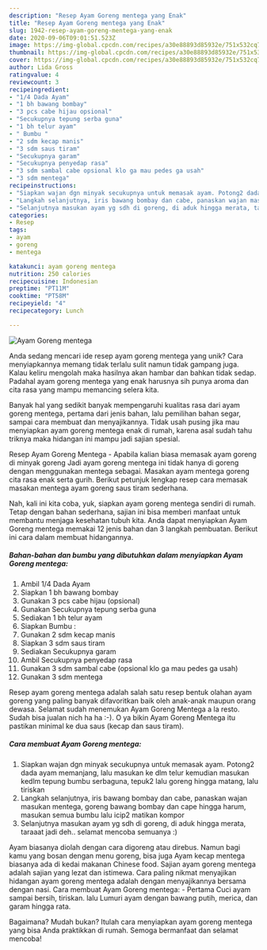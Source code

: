```yaml
---
description: "Resep Ayam Goreng mentega yang Enak"
title: "Resep Ayam Goreng mentega yang Enak"
slug: 1942-resep-ayam-goreng-mentega-yang-enak
date: 2020-09-06T09:01:51.523Z
image: https://img-global.cpcdn.com/recipes/a30e88893d85932e/751x532cq70/ayam-goreng-mentega-foto-resep-utama.jpg
thumbnail: https://img-global.cpcdn.com/recipes/a30e88893d85932e/751x532cq70/ayam-goreng-mentega-foto-resep-utama.jpg
cover: https://img-global.cpcdn.com/recipes/a30e88893d85932e/751x532cq70/ayam-goreng-mentega-foto-resep-utama.jpg
author: Lida Gross
ratingvalue: 4
reviewcount: 3
recipeingredient:
- "1/4 Dada Ayam"
- "1 bh bawang bombay"
- "3 pcs cabe hijau opsional"
- "Secukupnya tepung serba guna"
- "1 bh telur ayam"
- " Bumbu "
- "2 sdm kecap manis"
- "3 sdm saus tiram"
- "Secukupnya garam"
- "Secukupnya penyedap rasa"
- "3 sdm sambal cabe opsional klo ga mau pedes ga usah"
- "3 sdm mentega"
recipeinstructions:
- "Siapkan wajan dgn minyak secukupnya untuk memasak ayam. Potong2 dada ayam memanjang, lalu masukan ke dlm telur kemudian masukan kedlm tepung bumbu serbaguna, tepuk2 lalu goreng hingga matang, lalu tiriskan"
- "Langkah selanjutnya, iris bawang bombay dan cabe, panaskan wajan masukan mentega, goreng bawang bombay dan cape hingga harum, masukan semua bumbu lalu icip2 matikan kompor"
- "Selanjutnya masukan ayam yg sdh di goreng, di aduk hingga merata, taraaat jadi deh.. selamat mencoba semuanya :)"
categories:
- Resep
tags:
- ayam
- goreng
- mentega

katakunci: ayam goreng mentega 
nutrition: 250 calories
recipecuisine: Indonesian
preptime: "PT11M"
cooktime: "PT58M"
recipeyield: "4"
recipecategory: Lunch

---
```



![Ayam Goreng mentega](https://img-global.cpcdn.com/recipes/a30e88893d85932e/751x532cq70/ayam-goreng-mentega-foto-resep-utama.jpg)

Anda sedang mencari ide resep ayam goreng mentega yang unik? Cara menyiapkannya memang tidak terlalu sulit namun tidak gampang juga. Kalau keliru mengolah maka hasilnya akan hambar dan bahkan tidak sedap. Padahal ayam goreng mentega yang enak harusnya sih punya aroma dan cita rasa yang mampu memancing selera kita.

Banyak hal yang sedikit banyak mempengaruhi kualitas rasa dari ayam goreng mentega, pertama dari jenis bahan, lalu pemilihan bahan segar, sampai cara membuat dan menyajikannya. Tidak usah pusing jika mau menyiapkan ayam goreng mentega enak di rumah, karena asal sudah tahu triknya maka hidangan ini mampu jadi sajian spesial.

Resep Ayam Goreng Mentega - Apabila kalian biasa memasak ayam goreng di minyak goreng Jadi ayam goreng mentega ini tidak hanya di goreng dengan menggunakan mentega sebagai. Masakan ayam mentega goreng cita rasa enak serta gurih. Berikut petunjuk lengkap resep cara memasak masakan mentega ayam goreng saus tiram sederhana.


Nah, kali ini kita coba, yuk, siapkan ayam goreng mentega sendiri di rumah. Tetap dengan bahan sederhana, sajian ini bisa memberi manfaat untuk membantu menjaga kesehatan tubuh kita. Anda dapat menyiapkan Ayam Goreng mentega memakai 12 jenis bahan dan 3 langkah pembuatan. Berikut ini cara dalam membuat hidangannya.

<!--inarticleads1-->

##### Bahan-bahan dan bumbu yang dibutuhkan dalam menyiapkan Ayam Goreng mentega:

1. Ambil 1/4 Dada Ayam
1. Siapkan 1 bh bawang bombay
1. Gunakan 3 pcs cabe hijau (opsional)
1. Gunakan Secukupnya tepung serba guna
1. Sediakan 1 bh telur ayam
1. Siapkan  Bumbu :
1. Gunakan 2 sdm kecap manis
1. Siapkan 3 sdm saus tiram
1. Sediakan Secukupnya garam
1. Ambil Secukupnya penyedap rasa
1. Gunakan 3 sdm sambal cabe (opsional klo ga mau pedes ga usah)
1. Gunakan 3 sdm mentega


Resep ayam goreng mentega adalah salah satu resep bentuk olahan ayam goreng yang paling banyak difavoritkan baik oleh anak-anak maupun orang dewasa. Selamat sudah menemukan Ayam Goreng Mentega a la resto. Sudah bisa jualan nich ha ha :-). O ya bikin Ayam Goreng Mentega itu pastikan minimal ke dua saus (kecap dan saus tiram). 

<!--inarticleads2-->

##### Cara membuat Ayam Goreng mentega:

1. Siapkan wajan dgn minyak secukupnya untuk memasak ayam. Potong2 dada ayam memanjang, lalu masukan ke dlm telur kemudian masukan kedlm tepung bumbu serbaguna, tepuk2 lalu goreng hingga matang, lalu tiriskan
1. Langkah selanjutnya, iris bawang bombay dan cabe, panaskan wajan masukan mentega, goreng bawang bombay dan cape hingga harum, masukan semua bumbu lalu icip2 matikan kompor
1. Selanjutnya masukan ayam yg sdh di goreng, di aduk hingga merata, taraaat jadi deh.. selamat mencoba semuanya :)


Ayam biasanya diolah dengan cara digoreng atau direbus. Namun bagi kamu yang bosan dengan menu goreng, bisa juga Ayam kecap mentega biasanya ada di kedai makanan Chinese food. Sajian ayam goreng mentega adalah sajian yang lezat dan istimewa. Cara paling nikmat menyajikan hidangan ayam goreng mentega adalah dengan menyajikannya bersama dengan nasi. Cara membuat Ayam Goreng mentega: - Pertama Cuci ayam sampai bersih, tiriskan. lalu Lumuri ayam dengan bawang putih, merica, dan garam hingga rata. 

Bagaimana? Mudah bukan? Itulah cara menyiapkan ayam goreng mentega yang bisa Anda praktikkan di rumah. Semoga bermanfaat dan selamat mencoba!
